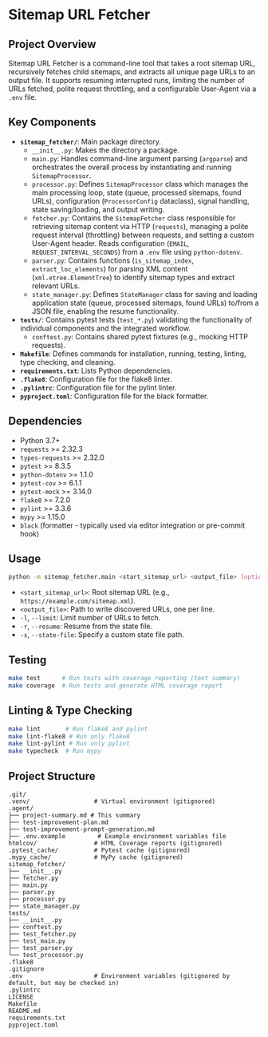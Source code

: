# Sitemap URL Fetcher

## Project Overview

Sitemap URL Fetcher is a command-line tool that takes a root sitemap URL, recursively fetches child sitemaps, and extracts all unique page URLs to an output file. It supports resuming interrupted runs, limiting the number of URLs fetched, polite request throttling, and a configurable User-Agent via a `.env` file.

## Key Components

- **`sitemap_fetcher/`**: Main package directory.
  - `__init__.py`: Makes the directory a package.
  - `main.py`: Handles command-line argument parsing (`argparse`) and orchestrates the overall process by instantiating and running `SitemapProcessor`.
  - `processor.py`: Defines `SitemapProcessor` class which manages the main processing loop, state (queue, processed sitemaps, found URLs), configuration (`ProcessorConfig` dataclass), signal handling, state saving/loading, and output writing.
  - `fetcher.py`: Contains the `SitemapFetcher` class responsible for retrieving sitemap content via HTTP (`requests`), managing a polite request interval (throttling) between requests, and setting a custom User-Agent header. Reads configuration (`EMAIL`, `REQUEST_INTERVAL_SECONDS`) from a `.env` file using `python-dotenv`.
  - `parser.py`: Contains functions (`is_sitemap_index`, `extract_loc_elements`) for parsing XML content (`xml.etree.ElementTree`) to identify sitemap types and extract relevant URLs.
  - `state_manager.py`: Defines `StateManager` class for saving and loading application state (queue, processed sitemaps, found URLs) to/from a JSON file, enabling the resume functionality.
- **`tests/`**: Contains pytest tests (`test_*.py`) validating the functionality of individual components and the integrated workflow.
  - `conftest.py`: Contains shared pytest fixtures (e.g., mocking HTTP requests).
- **`Makefile`**: Defines commands for installation, running, testing, linting, type checking, and cleaning.
- **`requirements.txt`**: Lists Python dependencies.
- **`.flake8`**: Configuration file for the flake8 linter.
- **`.pylintrc`**: Configuration file for the pylint linter.
- **`pyproject.toml`**: Configuration file for the black formatter.

## Dependencies

- Python 3.7+
- `requests` >= 2.32.3
- `types-requests` >= 2.32.0
- `pytest` >= 8.3.5
- `python-dotenv` >= 1.1.0
- `pytest-cov` >= 6.1.1
- `pytest-mock` >= 3.14.0
- `flake8` >= 7.2.0
- `pylint` >= 3.3.6
- `mypy` >= 1.15.0
- `black` (formatter - typically used via editor integration or pre-commit hook)

## Usage

```bash
python -m sitemap_fetcher.main <start_sitemap_url> <output_file> [options]
```

- `<start_sitemap_url>`: Root sitemap URL (e.g., `https://example.com/sitemap.xml`).
- `<output_file>`: Path to write discovered URLs, one per line.
- `-l`, `--limit`: Limit number of URLs to fetch.
- `-r`, `--resume`: Resume from the state file.
- `-s`, `--state-file`: Specify a custom state file path.

## Testing

```bash
make test      # Run tests with coverage reporting (text summary)
make coverage  # Run tests and generate HTML coverage report
```

## Linting & Type Checking

```bash
make lint       # Run flake8 and pylint
make lint-flake8 # Run only flake8
make lint-pylint # Run only pylint
make typecheck  # Run mypy
```

## Project Structure

```text
.git/
.venv/                  # Virtual environment (gitignored)
.agent/
├── project-summary.md # This summary
├── test-improvement-plan.md
├── test-improvement-prompt-generation.md
├── .env.example         # Example environment variables file
htmlcov/                # HTML Coverage reports (gitignored)
.pytest_cache/          # Pytest cache (gitignored)
.mypy_cache/            # MyPy cache (gitignored)
sitemap_fetcher/
├── __init__.py
├── fetcher.py
├── main.py
├── parser.py
├── processor.py
├── state_manager.py
tests/
├── __init__.py
├── conftest.py
├── test_fetcher.py
├── test_main.py
├── test_parser.py
└── test_processor.py
.flake8
.gitignore
.env                    # Environment variables (gitignored by default, but may be checked in)
.pylintrc
LICENSE
Makefile
README.md
requirements.txt
pyproject.toml
